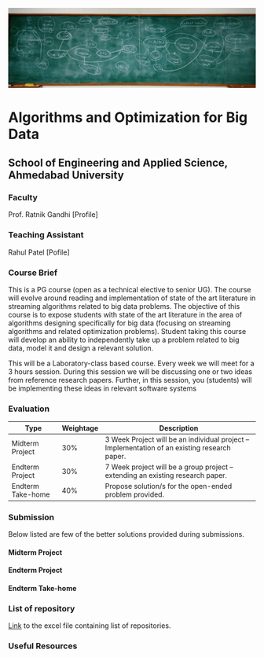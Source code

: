 
![ConceptMap](./images/cover.jpg)

# Algorithms and Optimization for Big Data
## School of Engineering and Applied Science, Ahmedabad University

### Faculty
Prof. Ratnik Gandhi [Profile]
### Teaching Assistant
Rahul Patel [Pofile]
### Course Brief
This is a PG course (open as a technical elective to senior UG). The course will evolve around reading and implementation of state of the art literature in streaming algorithms related to big data problems. The objective of this course is to expose students with state of the art literature in the area of algorithms designing specifically for big data (focusing on streaming algorithms and related optimization problems). Student taking this course will develop an ability to independently take up a problem related to big data, model it and design a relevant solution.

This will be a Laboratory-class based course. Every week we will meet for a 3 hours session. During this session we will be discussing one or two ideas from reference research papers. Further, in this session, you (students) will be implementing these ideas in relevant software systems

### Evaluation
| Type | Weightage | Description |
| --- | --- | --- |
| Midterm Project | 30% | 3 Week Project will be an individual project – Implementation of an existing research paper. |
| Endterm Project | 30% | 7 Week project will be a group project – extending an existing research paper.|
| Endterm Take-home | 40% | Propose solution/s for the open-ended problem provided. |

### Submission
Below listed are few of the better solutions provided during submissions.
#### Midterm Project
#### Endterm Project
#### Endterm Take-home

### List of repository
[Link](https://www.google.com) to the excel file containing list of repositories.

### Useful Resources
